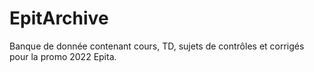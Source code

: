 # EpitArchive
Banque de donnée contenant cours, TD, sujets de contrôles et corrigés pour la promo 2022 Epita.
